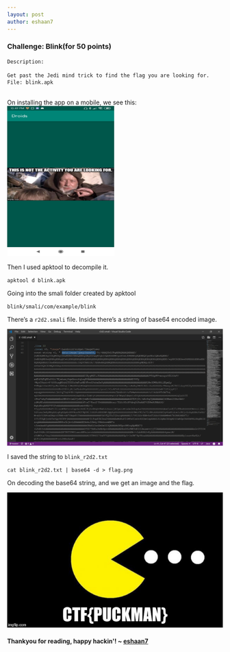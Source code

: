 ```yaml
---
layout: post
author: eshaan7
---
```


### Challenge: Blink(for 50 points)

	Description:
	
	Get past the Jedi mind trick to find the flag you are looking for.
	File: blink.apk

<br/>
On installing the app on a mobile, we see this:

<img src="https://raw.githubusercontent.com/Eshaan7/CTFs_datadumps_2019/master/BSidesSF_CTF_2019_WithWriteups/50_blink_COMPLETE/appMobileSS.png" width="250px" height="350px">

Then I used apktool to decompile it.

    apktool d blink.apk

Going into the smali folder created by apktool

    blink/smali/com/example/blink

There’s a `r2d2.smali` file. Inside there’s a string of base64 encoded image.

<img src="https://raw.githubusercontent.com/Eshaan7/CTFs_datadumps_2019/master/BSidesSF_CTF_2019_WithWriteups/50_blink_COMPLETE/r2d2img.png">

I saved the string to `blink_r2d2.txt`

    cat blink_r2d2.txt | base64 -d > flag.png

On decoding the base64 string, and we get an image and the flag.

<img src="https://raw.githubusercontent.com/Eshaan7/CTFs_datadumps_2019/master/BSidesSF_CTF_2019_WithWriteups/50_blink_COMPLETE/flag.jpg">

#### Thankyou for reading, happy hackin'! ~ [eshaan7](https://eshaan7.cf/)

